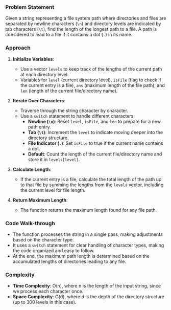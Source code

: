 ### Problem Statement
Given a string representing a file system path where directories and files are separated by newline characters (`\n`) and directory levels are indicated by tab characters (`\t`), find the length of the longest path to a file. A path is considered to lead to a file if it contains a dot (`.`) in its name.

### Approach
1. **Initialize Variables**:
   - Use a vector `levels` to keep track of the lengths of the current path at each directory level.
   - Variables for `level` (current directory level), `isFile` (flag to check if the current entry is a file), `ans` (maximum length of the file path), and `len` (length of the current file/directory name).

2. **Iterate Over Characters**:
   - Traverse through the string character by character.
   - Use a `switch` statement to handle different characters:
     - **Newline (`\n`)**: Reset `level`, `isFile`, and `len` to prepare for a new path entry.
     - **Tab (`\t`)**: Increment the `level` to indicate moving deeper into the directory structure.
     - **File Indicator (`.`)**: Set `isFile` to true if the current name contains a dot.
     - **Default**: Count the length of the current file/directory name and store it in `levels[level]`.

3. **Calculate Length**:
   - If the current entry is a file, calculate the total length of the path up to that file by summing the lengths from the `levels` vector, including the current level for file length.

4. **Return Maximum Length**:
   - The function returns the maximum length found for any file path.

### Code Walk-through
- The function processes the string in a single pass, making adjustments based on the character type.
- It uses a `switch` statement for clear handling of character types, making the code organized and easy to follow.
- At the end, the maximum path length is determined based on the accumulated lengths of directories leading to any file.

### Complexity
- **Time Complexity**: O(n), where n is the length of the input string, since we process each character once.
- **Space Complexity**: O(d), where d is the depth of the directory structure (up to 300 levels in this case).

